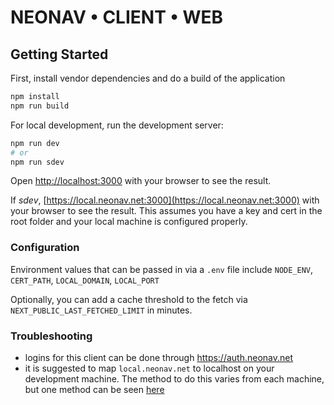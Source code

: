 # NEONAV • CLIENT • WEB
## Getting Started

First, install vendor dependencies and do a build of the application

```bash
npm install
npm run build
```

For local development, run the development server:

```bash
npm run dev
# or
npm run sdev
```

Open [http://localhost:3000](http://localhost:3000) with your browser to see the result.

If *sdev*, [https://local.neonav.net:3000](https://local.neonav.net:3000) with your browser to see the result. This assumes you have a key and cert in the root folder and your local machine is configured properly.

### Configuration

Environment values that can be passed in via a `.env` file include `NODE_ENV`, `CERT_PATH`, `LOCAL_DOMAIN`, `LOCAL_PORT`

Optionally, you can add a cache threshold to the fetch via `NEXT_PUBLIC_LAST_FETCHED_LIMIT` in minutes.

### Troubleshooting
- logins for this client can be done through https://auth.neonav.net
- it is suggested to map `local.neonav.net` to localhost on your development machine. The method to do this varies from each machine, but one method can be seen [here](https://ecompile.io/blog/localhost-custom-domain-name)

